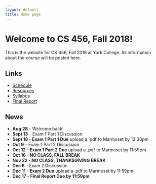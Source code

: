 ```yaml
---
layout: default
title: Home page
---
```


# Welcome to CS 456, Fall 2018!

This is the website for CS 456, Fall 2018 at York College.
All information about the course will be posted here.

## Links

* [Schedule](schedule/index.html)
* [Resources](resources.html)
* [Syllabus](syllabus.html)
* [Final Report](finalreport.html)

## News
* **Aug 28** - Welcome back!
* **Sept 13** - Exam 1 Part 1 Discussion
* **Sept 18 - Exam 1 Part 1 Due** upload a .pdf to Marmoset by 12:30pm
* **Oct 9** - Exam 1 Part 2 Discussion
* **Oct 12 - Exam 1 Part 2 Due** upload a .pdf to Marmoset by 11:59pm
* **Oct 16 - NO CLASS, FALL BREAK**
* **Nov 22 - NO CLASS, THANKSGIVING BREAK**
* **Dec 6** - Exam 2 Discussion
* **Dec 11 - Exam 2 Due** upload a .pdf to Marmoset by 11:59pm
* **Dec 17 - Final Report Due by 11:59pm**

<!--
* **Jan 18** - Welcome back!
* **Feb 15** - Exam 1 Part 1 Discussion
* **Feb 20 - Exam 1 Part 1 Due** email a .pdf to dbabcock@ycp.edu by 9:30am
* **Mar 13** - Exam 1 Part 2 Discussion
* **Mar 16 - Exam 1 Part 2 Due** email a .pdf to dbabcock@ycp.edu by 5:00pm
* **Mar 22 - NO CLASS, Weather cancellation**
* **May 1** - Exam 2 Discussion
* **May 4 - Exam 2 Due** email a .pdf to dbabcock@ycp.edu by 5:00pm
* **May 9 - Final Report Due by 11:59pm**
-->